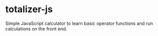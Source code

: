 # totalizer-js
Simple JavaScript calculator to learn basic operator functions and run calculations on the front end.
